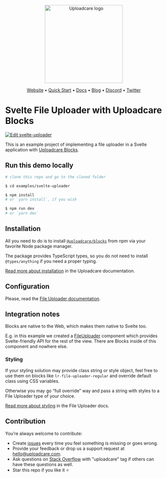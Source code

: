 <p align="center">
  <a href="https://uploadcare.com?ref=github-svelte-example-readme">
    <picture>
      <source media="(prefers-color-scheme: light)" srcset="https://ucarecdn.com/1b4714cd-53be-447b-bbde-e061f1e5a22f/logo-safespace-transparent.svg">
      <source media="(prefers-color-scheme: dark)" srcset="https://ucarecdn.com/3b610a0a-780c-4750-a8b4-3bf4a8c90389/logo-transparent-inverted.svg">
      <img width="250" alt="Uploadcare logo" src="https://ucarecdn.com/1b4714cd-53be-447b-bbde-e061f1e5a22f/logo-safespace-transparent.svg">
    </picture>
  </a>
</p>
<p align="center">
  <a href="https://uploadcare.com?ref=github-svelte-example-readme">Website</a> • 
  <a href="https://uploadcare.com/docs/start/quickstart?ref=github-svelte-example-readme">Quick Start</a> • 
  <a href="https://uploadcare.com/docs?ref=github-svelte-example-readme">Docs</a> • 
  <a href="https://uploadcare.com/blog?ref=github-svelte-example-readme">Blog</a> • 
  <a href="https://discord.gg/mKWRgRsVz8?ref=github-svelte-example-readme">Discord</a> •
  <a href="https://twitter.com/Uploadcare?ref=github-svelte-example-readme">Twitter</a>
</p>

# Svelte File Uploader with Uploadcare Blocks

[![Edit svelte-uploader](https://codesandbox.io/static/img/play-codesandbox.svg)](https://codesandbox.io/s/github/uploadcare/blocks-examples/tree/main/examples/svelte-uploader/)

This is an example project of implementing a file uploader in a Svelte application with [Uploadcare Blocks](https://github.com/uploadcare/blocks).

## Run this demo locally

```bash
# clone this repo and go to the cloned folder

$ cd examples/svelte-uploader

$ npm install
# or `yarn install`, if you wish

$ npm run dev
# or `yarn dev`
```

## Installation

All you need to do is to install [`@uploadcare/blocks`](https://www.npmjs.com/package/@uploadcare/blocks) from npm
via your favorite Node package manager.

The package provides TypeScript types, so you do not need to install `@types/anything` if you need a proper typing.

[Read more about installation](https://uploadcare.com/docs/file-uploader/installation/) in the Uploadcare documentation.

## Configuration

Please, read the [File Uploader documentation](https://uploadcare.com/docs/file-uploader/).

## Integration notes

Blocks are native to the Web, which makes them native to Svelte too.

E.g. in this example we created a [FileUploader](src/lib/FileUploader/FileUploader.svelte) component
which provides Svelte-friendly API for the rest of the view. There are Blocks inside of this component and nowhere else.

### Styling

If your styling solution may provide class string or style object, feel free to use them on blocks like
`lr-file-uploader-regular` and override default class using CSS variables.

Otherwise you may go “full override” way and pass a string with styles to a File Uploader type of your choice.

[Read more about styling](https://uploadcare.com/docs/file-uploader/styling/) in the File Uploader docs.

## Contribution

You’re always welcome to contribute:

* Create [issues](https://github.com/uploadcare/blocks-examples/issues) every time you feel something is missing or goes wrong.
* Provide your feedback or drop us a support request at <a href="mailto:hello@uploadcare.com">hello@uploadcare.com</a>.
* Ask questions on [Stack Overflow](https://stackoverflow.com/questions/tagged/uploadcare) with "uploadcare" tag if others can have these questions as well.
* Star this repo if you like it ⭐️
